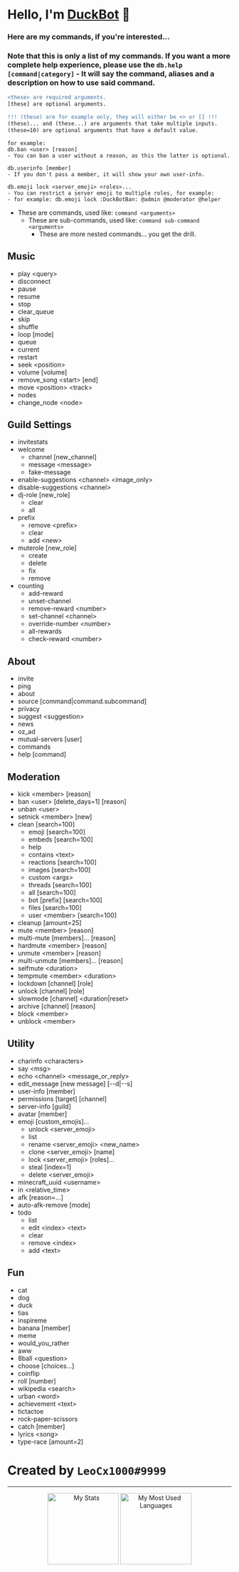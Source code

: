 # Hello, I'm [DuckBot](https://top.gg/bot/788278464474120202 "top.gg/bot/788278464474120202") 💞
### Here are my commands, if you're interested...
### Note that this is only a list of my commands. If you want a more complete help experience, please use the `db.help [command|category]` - It will say the command, aliases and a description on how to use said command.
```diff
<these> are required arguments.
[these] are optional arguments.

!!! (these) are for example only, they will either be <> or [] !!!
(these)... and (these...) are arguments that take multiple inputs.
(these=10) are optional arguments that have a default value.
```
```
for example:
db.ban <user> [reason]
- You can ban a user without a reason, as this the latter is optional.

db.userinfo [member]
- If you don't pass a member, it will show your own user-info.

db.emoji lock <server_emoji> <roles>...
- You can restrict a server emoji to multiple roles, for example:
- for example: db.emoji lock :DuckBotBan: @admin @moderator @helper
```
- These are commands, used like: ``command <arguments>``
  - These are sub-commands, used like: ``command sub-command <arguments>``
    - These are more nested commands... you get the drill.

## Music
- play \<query>
- disconnect 
- pause 
- resume 
- stop 
- clear_queue 
- skip 
- shuffle 
- loop \[mode]
- queue 
- current 
- restart 
- seek \<position>
- volume \[volume]
- remove_song \<start> \[end]
- move \<position> \<track>
- nodes 
- change_node \<node>

## Guild Settings
- invitestats 
- welcome 
  - channel \[new_channel]
  - message \<message>
  - fake-message 
- enable-suggestions \<channel> \<image_only>
- disable-suggestions \<channel>
- dj-role \[new_role]
  - clear 
  - all 
- prefix 
  - remove \<prefix>
  - clear 
  - add \<new>
- muterole \[new_role]
  - create 
  - delete 
  - fix 
  - remove 
- counting 
  - add-reward 
  - unset-channel 
  - remove-reward \<number>
  - set-channel \<channel>
  - override-number \<number>
  - all-rewards 
  - check-reward \<number>

## About
- invite 
- ping 
- about 
- source \[command|command.subcommand]
- privacy 
- suggest \<suggestion>
- news 
- oz_ad 
- mutual-servers \[user]
- commands 
- help \[command]

## Moderation
- kick \<member> \[reason]
- ban \<user> \[delete_days=1] \[reason]
- unban \<user>
- setnick \<member> \[new]
- clean \[search=100]
  - emoji \[search=100]
  - embeds \[search=100]
  - help 
  - contains \<text>
  - reactions \[search=100]
  - images \[search=100]
  - custom \<args>
  - threads \[search=100]
  - all \[search=100]
  - bot \[prefix] \[search=100]
  - files \[search=100]
  - user \<member> \[search=100]
- cleanup \[amount=25]
- mute \<member> \[reason]
- multi-mute \[members]... \[reason]
- hardmute \<member> \[reason]
- unmute \<member> \[reason]
- multi-unmute \[members]... \[reason]
- selfmute \<duration>
- tempmute \<member> \<duration>
- lockdown \[channel] \[role]
- unlock \[channel] \[role]
- slowmode \[channel] \<duration|reset>
- archive \[channel] \[reason]
- block \<member>
- unblock \<member>

## Utility
- charinfo \<characters>
- say \<msg>
- echo \<channel> \<message_or_reply>
- edit_message \[new message] \[--d|--s]
- user-info \[member]
- permissions \[target] \[channel]
- server-info \[guild]
- avatar \[member]
- emoji \[custom_emojis]...
  - unlock \<server_emoji>
  - list 
  - rename \<server_emoji> \<new_name>
  - clone \<server_emoji> \[name]
  - lock \<server_emoji> \[roles]...
  - steal \[index=1]
  - delete \<server_emoji>
- minecraft_uuid \<username>
- in \<relative_time>
- afk \[reason=...]
- auto-afk-remove \[mode]
- todo 
  - list 
  - edit \<index> \<text>
  - clear 
  - remove \<index>
  - add \<text>

## Fun
- cat 
- dog 
- duck 
- tias 
- inspireme 
- banana \[member]
- meme 
- would_you_rather 
- aww 
- 8ball \<question>
- choose \[choices...]
- coinflip 
- roll \[number]
- wikipedia \<search>
- urban \<word>
- achievement \<text>
- tictactoe 
- rock-paper-scissors 
- catch \[member]
- lyrics \<song>
- type-race \[amount=2]



# Created by `LeoCx1000#9999`
----------------------------------------
<p align="center">
    <img alt="My Stats" height="160em"  src="https://github-readme-stats.vercel.app/api?username=LeoCx1000&theme=material-palenight&show_icons=tru">
    <img alt="My Most Used Languages" height="160em" src="https://github-readme-stats.vercel.app/api/top-langs/?username=LeoCx1000&hide=html&layout=compact&theme=material-palenight">
</p>
